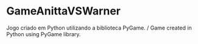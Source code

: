# GameAnittaVSWarner
Jogo criado em Python utilizando a biblioteca PyGame. / Game created in Python using PyGame library.
